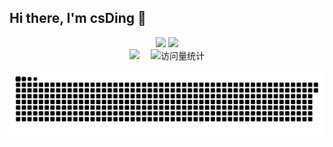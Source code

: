 ## Hi there, I'm csDing 👋

<div align="center"> 
 <img src="https://github-readme-streak-stats.herokuapp.com/?user=codeDing18" /> 
 <img src="https://github-profile-trophy.vercel.app/?username=codeDing18&row=2&column=3&title=Commit,PR,Stars,Followers,Issue,Repo&theme=oldie" />
</div>




 <div align="center">
    <a href="https://blog.csdn.net/csding11?spm=1000.2115.3001.5343"><img src="https://img.shields.io/badge/CSDN-论坛-c32136" /></a>&emsp;
    <!-- visitor statistics logo 访问量统计徽标 -->
    <img src="https://komarev.com/ghpvc/?username=codeDing18&label=Views&color=0e75b6&style=flat" alt="访问量统计" />
  </div>




 <!-- Snake Code Contribution Map 贪吃蛇代码贡献图 -->
<p align="center">
  <img src="https://raw.githubusercontent.com/codeDing18/codeDing18/output/github-contribution-grid-snake.svg" />
</p>

